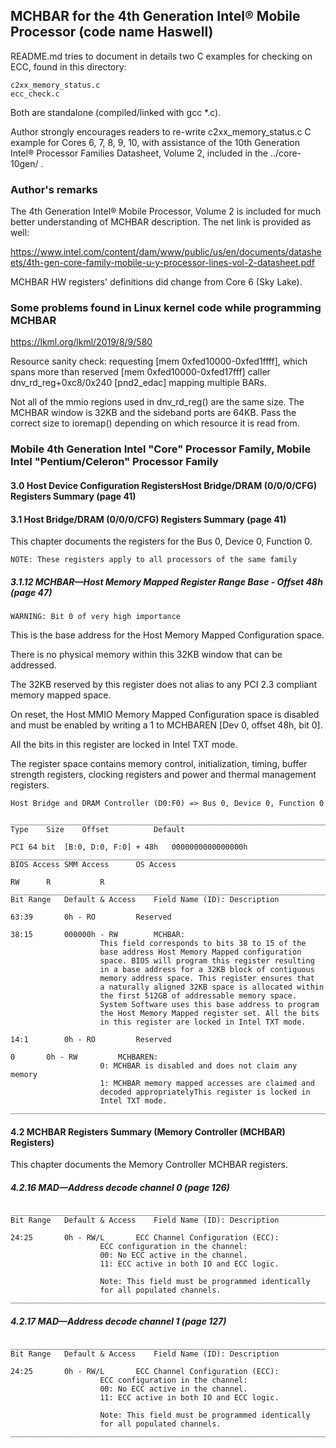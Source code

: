 ## MCHBAR for the 4th Generation Intel® Mobile Processor (code name Haswell)

README.md tries to document in details two C examples for checking on ECC, found in this
directory:

	c2xx_memory_status.c
	ecc_check.c

Both are standalone (compiled/linked with gcc *.c).

Author strongly encourages readers to re-write c2xx_memory_status.c C example for Cores
6, 7, 8, 9, 10, with assistance of the 10th Generation Intel® Processor Families Datasheet,
Volume 2, included in the ../core-10gen/ .

### Author's remarks

The 4th Generation Intel® Mobile Processor, Volume 2 is included for much better
understanding of MCHBAR description. The net link is provided as well:

https://www.intel.com/content/dam/www/public/us/en/documents/datasheets/4th-gen-core-family-mobile-u-y-processor-lines-vol-2-datasheet.pdf

MCHBAR HW registers' definitions did change from Core 6 (Sky Lake).

### Some problems found in Linux kernel code while programming MCHBAR
https://lkml.org/lkml/2019/8/9/580

Resource sanity check: requesting [mem 0xfed10000-0xfed1ffff], which spans more than reserved
[mem 0xfed10000-0xfed17fff] caller dnv_rd_reg+0xc8/0x240 [pnd2_edac] mapping multiple BARs.

Not all of the mmio regions used in dnv_rd_reg() are the same size.  The MCHBAR window is 32KB
and the sideband ports are 64KB. Pass the correct size to ioremap() depending on which resource
it is read from.

### Mobile 4th Generation Intel "Core" Processor Family, Mobile Intel "Pentium/Celeron" Processor Family

#### 3.0 Host Device Configuration RegistersHost Bridge/DRAM (0/0/0/CFG) Registers Summary (page 41)

#### 3.1 Host Bridge/DRAM (0/0/0/CFG) Registers Summary (page 41)

This chapter documents the registers for the Bus 0, Device 0, Function 0.

	NOTE: These registers apply to all processors of the same family

##### 3.1.12 MCHBAR—Host Memory Mapped Register Range Base - Offset 48h (page 47)

	WARNING: Bit 0 of very high importance

This is the base address for the Host Memory Mapped Configuration space.

There is no physical memory within this 32KB window that can be addressed.

The 32KB reserved by this register does not alias to any PCI 2.3 compliant memory mapped space.

On reset, the Host MMIO Memory Mapped Configuration space is disabled and must be enabled by
writing a 1 to MCHBAREN [Dev 0, offset 48h, bit 0].

All the bits in this register are locked in Intel TXT mode.

The register space contains memory control, initialization, timing, buffer strength registers,
clocking registers and power and thermal management registers.

	Host Bridge and DRAM Controller (D0:F0) => Bus 0, Device 0, Function 0

	_____________________________________________________________________________________________
	Type	Size	Offset			Default

	PCI	64 bit	[B:0, D:0, F:0] + 48h	0000000000000000h
	_____________________________________________________________________________________________
	BIOS Access	SMM Access		OS Access

	RW		R			R
	_____________________________________________________________________________________________
	Bit Range	Default & Access	Field Name (ID): Description

	63:39		0h - RO			Reserved

	38:15		000000h - RW		MCHBAR:
						This field corresponds to bits 38 to 15 of the
						base address Host Memory Mapped configuration
						space. BIOS will program this register resulting
						in a base address for a 32KB block of contiguous
						memory address space. This register ensures that
						a naturally aligned 32KB space is allocated within
						the first 512GB of addressable memory space.
						System Software uses this base address to program
						the Host Memory Mapped register set. All the bits
						in this register are locked in Intel TXT mode.

	14:1		0h - RO			Reserved

	0		0h - RW			MCHBAREN:
						0: MCHBAR is disabled and does not claim any memory
						1: MCHBAR memory mapped accesses are claimed and
						decoded appropriatelyThis register is locked in
						Intel TXT mode.
	_____________________________________________________________________________________________

#### 4.2 MCHBAR Registers Summary (Memory Controller (MCHBAR) Registers)

This chapter documents the Memory Controller MCHBAR registers.

##### 4.2.16 MAD—Address decode channel 0 (page 126)

	_____________________________________________________________________________________________
	Bit Range	Default & Access	Field Name (ID): Description

	24:25		0h - RW/L		ECC Channel Configuration (ECC):
						ECC configuration in the channel:
						00: No ECC active in the channel.
						11: ECC active in both IO and ECC logic.

						Note: This field must be programmed identically
						for all populated channels.
	_____________________________________________________________________________________________

##### 4.2.17 MAD—Address decode channel 1 (page 127)

	_____________________________________________________________________________________________
	Bit Range	Default & Access	Field Name (ID): Description

	24:25		0h - RW/L		ECC Channel Configuration (ECC):
						ECC configuration in the channel:
						00: No ECC active in the channel.
						11: ECC active in both IO and ECC logic.

						Note: This field must be programmed identically
						for all populated channels.
	_____________________________________________________________________________________________
